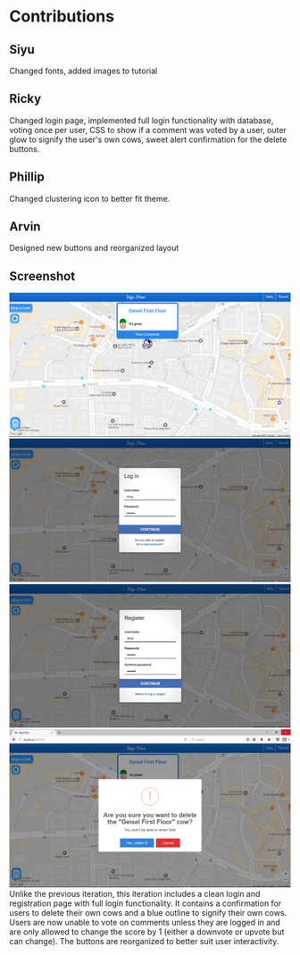 # Contributions

## Siyu
Changed fonts, added images to tutorial

## Ricky
Changed login page, implemented full login functionality with database, voting once per user, CSS to show if a comment was voted by a user, outer glow to signify the user's own cows, sweet alert confirmation for the delete buttons.

## Phillip
Changed clustering icon to better fit theme.

## Arvin
Designed new buttons and reorganized layout

## Screenshot
![Screenshot](Images/milestone13_1.png)
![Screenshot](Images/milestone13_2.png)
![Screenshot](Images/milestone13_3.png)
![Screenshot](Images/milestone13_4.png)
Unlike the previous iteration, this iteration includes a clean login and registration page with full login functionality.  It contains a confirmation for users to delete their own cows and a blue outline to signify their own cows.  Users are now unable to vote on comments unless they are logged in and are only allowed to change the score by 1 (either a downvote or upvote but can change).  The buttons are reorganized to better suit user interactivity.       
